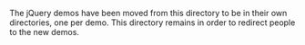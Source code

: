 The jQuery demos have been moved from this directory to be in their own directories, one per demo.  This directory remains in order to redirect people to the new demos.